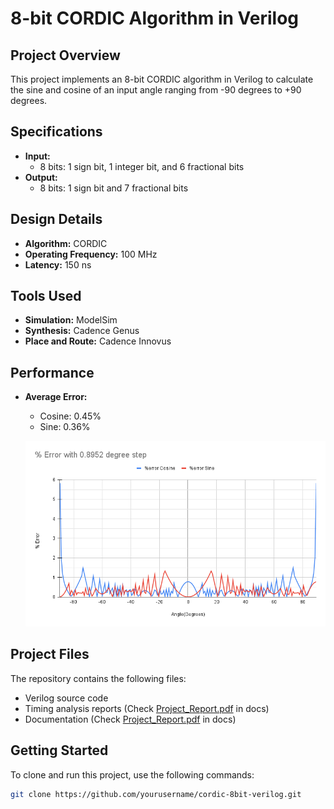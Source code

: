 # 8-bit CORDIC Algorithm in Verilog

## Project Overview
This project implements an 8-bit CORDIC algorithm in Verilog to calculate the sine and cosine of an input angle ranging from -90 degrees to +90 degrees.

## Specifications
- **Input:**
  - 8 bits: 1 sign bit, 1 integer bit, and 6 fractional bits
- **Output:**
  - 8 bits: 1 sign bit and 7 fractional bits

## Design Details
- **Algorithm:** CORDIC
- **Operating Frequency:** 100 MHz
- **Latency:** 150 ns

## Tools Used
- **Simulation:** ModelSim
- **Synthesis:** Cadence Genus
- **Place and Route:** Cadence Innovus

## Performance
- **Average Error:**
  - Cosine: 0.45%
  - Sine: 0.36%

  ![Error Analysis for Sine and Cosine](imgs/error_analysis.png)

## Project Files
The repository contains the following files:
- Verilog source code
- Timing analysis reports (Check [Project_Report.pdf](docs/Project_Report.pdf) in docs)
- Documentation (Check [Project_Report.pdf](docs/Project_Report.pdf) in docs)

## Getting Started
To clone and run this project, use the following commands:
```bash
git clone https://github.com/yourusername/cordic-8bit-verilog.git
